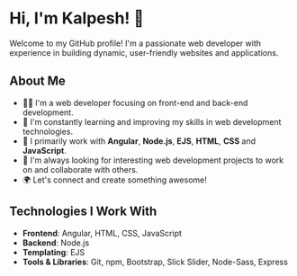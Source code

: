# Hi, I'm Kalpesh! 👋

Welcome to my GitHub profile! I'm a passionate web developer with experience in building dynamic, user-friendly websites and applications.

## About Me

- 👨‍💻 I'm a web developer focusing on front-end and back-end development.
- 🌱 I'm constantly learning and improving my skills in web development technologies.
- 🔧 I primarily work with **Angular**, **Node.js**, **EJS**, **HTML**, **CSS** and **JavaScript**.
- 🚀 I'm always looking for interesting web development projects to work on and collaborate with others.
- 🌍 Let's connect and create something awesome!

## Technologies I Work With

- **Frontend**: Angular, HTML, CSS, JavaScript
- **Backend**: Node.js
- **Templating**: EJS
- **Tools & Libraries**: Git, npm, Bootstrap, Slick Slider, Node-Sass, Express
